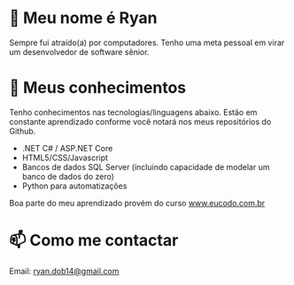 # 👋 Meu nome é Ryan
Sempre fui atraído(a) por computadores. Tenho uma meta pessoal em virar um desenvolvedor de software sênior.

# 👀 Meus conhecimentos

Tenho conhecimentos nas tecnologias/linguagens abaixo. Estão em constante aprendizado conforme você notará nos meus repositórios do Github.

* .NET C# / ASP.NET Core
* HTML5/CSS/Javascript
* Bancos de dados SQL Server (incluindo capacidade de modelar um banco de dados do zero)
* Python para automatizações 

Boa parte do meu aprendizado provém do curso www.eucodo.com.br

# 📫 Como me contactar

Email: ryan.dob14@gmail.com
